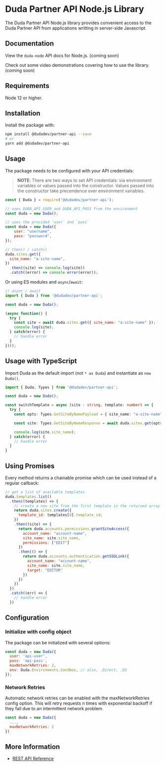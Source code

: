 # Duda Partner API Node.js Library

The Duda Partner API Node.js library provides convenient access to the Duda Partner API from applications writting in server-side Javascript.

## Documentation

View the `duda-node` API docs for Node.js. (coming soon)

Check out some video demonstrations covering how to use the library. (coming soon)

## Requirements

Node 12 or higher.

## Installation

Install the package with:

```bash
npm install @dudadev/partner-api --save
# or
yarn add @dudadev/partner-api
```

## Usage

The package needs to be configured with your API credentials:

> **NOTE**: There are two ways to set API credentials: via environment variables or values passed into the constructor. Values passed into the constructor take precendence over environment variables.

```javascript
const { Duda } = require('@dudadev/partner-api');

// uses DUDA_API_USER and DUDA_API_PASS from the environment
const duda = new Duda();

// uses the provided `user` and `pass`
const duda = new Duda({
    user: "username",
    pass: "password",
});

// then() / catch()
duda.sites.get({
  site_name: "a-site-name",
})
  .then((site) => console.log(site))
  .catch((error) => console.error(error));
```

Or using ES modules and `async`/`await`:
```javascript
// async / await
import { Duda } from '@dudadev/partner-api';

const duda = new Duda();

(async function() {
  try {
    const site = await duda.sites.get({ site_name: "a-site-name" });
    console.log(site);
  } catch(error) {
    // handle error
  }
})();
```

## Usage with TypeScript

Import Duda as the default import (not `* as Duda`) and instantiate as `new Duda()`.

```typescript
import { Duda, Types } from '@dudadev/partner-api';

const duda = new Duda();

const switchTemplate = async (site : string, template: number) => {
  try {
    const opts: Types.GetSiteByNamePayload = { site_name: "a-site-name" };

    const site: Types.GetSiteByNameResponse = await duda.sites.get(opts);

    console.log(site.site_name);
  } catch(error) {
    // handle error
  }
}
```

## Using Promises

Every method returns a chainable promise which can be used instead of a regular callback:

```javascript
// get a list of available templates
duda.templates.list()
  .then((templates) => {
    // create a new site from the first template in the returned array
    return duda.sites.create({
      template_id: templates[0].template_id;
    })
    .then((site) => {
      return duda.accounts.permissions.grantSiteAccess({
        account_name: "account-name",
        site_name: site.site_name,
        permissions: ["EDIT"]
      })
      .then(() => {
        return duda.accounts.authentication.getSSOLink({
          account_name: "account-name",
          site_name: site.site_name,
          target: "EDITOR"
        })
      })
    })
  })
  .catch((err) => {
    // handle error
  })
```

## Configuration

### Initialize with config object

The package can be initialized with several options:

```javascript
const duda = new Duda({
  user: 'api-user',
  pass: 'api-pass',
  maxNetworkRetries: 2,
  env: Duda.Environments.Sandbox, // also, .Direct, .EU
});
```
### Network Retries

Automatic network retries can be enabled with the maxNetworkRetries config option. This will retry requests n times with exponential backoff if they fail due to an intermittent network problem.

```javascript
const duda = new Duda({
  ...,
  maxNetworkRetries: 2
})
```

## More Information

- [REST API Reference](https://developer.duda.co/reference#getting-started-with-the-duda-api)